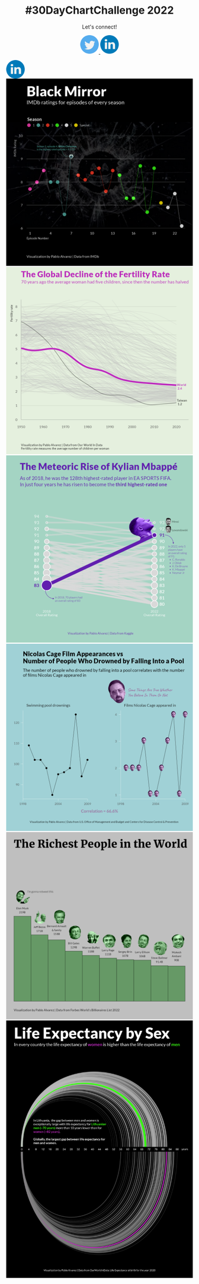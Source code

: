 <h1 align="center">
#30DayChartChallenge 2022
</h1>

<p align="center">
Let's connect!
</p>

              
<div align="center">
 <a href="https://twitter.com/pablo_alvrez">
   <img alt="Twitter" src="icons/twitter.png"
        width=50" height="50">
      </a>
 <a href="https://www.linkedin.com/in/pabloalvarezbaeza/">
   <img alt="LinkedIn" src="icons/linkedin.png"
        width=50" height="50">
      </a>
</div>         

                    


[<img src="icons/linkedin.png" width="50" height="50" align="left">](https://www.linkedin.com/in/pabloalvarezbaeza/)



![](30chartchallenge_18_connections_2022_figma.png)
![](30chartchallenge_19_global_change_2022.png)
![](30chartchallenge_5_slope_2022_figma.png)
![](30chartchallenge_13_2022_figma.png)
![](30chartchallenge_9_2022_figma.png)
![](30chartchallenge_6_2022_figma.png)
